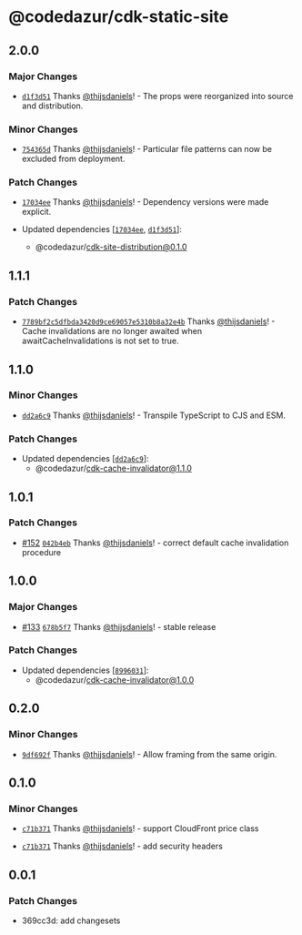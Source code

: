 # @codedazur/cdk-static-site

## 2.0.0

### Major Changes

- [`d1f3d51`](https://github.com/codedazur/toolkit/commit/d1f3d512d31d659ffdc115147d9631057fe8d073) Thanks [@thijsdaniels](https://github.com/thijsdaniels)! - The props were reorganized into source and distribution.

### Minor Changes

- [`754365d`](https://github.com/codedazur/toolkit/commit/754365d273433d82aa30769c5a5168394a26e53a) Thanks [@thijsdaniels](https://github.com/thijsdaniels)! - Particular file patterns can now be excluded from deployment.

### Patch Changes

- [`17034ee`](https://github.com/codedazur/toolkit/commit/17034ee5fcbc026fc779a12130572d515d2b8298) Thanks [@thijsdaniels](https://github.com/thijsdaniels)! - Dependency versions were made explicit.

- Updated dependencies [[`17034ee`](https://github.com/codedazur/toolkit/commit/17034ee5fcbc026fc779a12130572d515d2b8298), [`d1f3d51`](https://github.com/codedazur/toolkit/commit/d1f3d512d31d659ffdc115147d9631057fe8d073)]:
  - @codedazur/cdk-site-distribution@0.1.0

## 1.1.1

### Patch Changes

- [`7789bf2c5dfbda3420d9ce69057e5310b8a32e4b`](https://github.com/codedazur/toolkit/commit/7789bf2c5dfbda3420d9ce69057e5310b8a32e4b) Thanks [@thijsdaniels](https://github.com/thijsdaniels)! - Cache invalidations are no longer awaited when awaitCacheInvalidations is not set to true.

## 1.1.0

### Minor Changes

- [`dd2a6c9`](https://github.com/codedazur/toolkit/commit/dd2a6c9934b9b0ad2fb63e45e963d94d3ebf6dca) Thanks [@thijsdaniels](https://github.com/thijsdaniels)! - Transpile TypeScript to CJS and ESM.

### Patch Changes

- Updated dependencies [[`dd2a6c9`](https://github.com/codedazur/toolkit/commit/dd2a6c9934b9b0ad2fb63e45e963d94d3ebf6dca)]:
  - @codedazur/cdk-cache-invalidator@1.1.0

## 1.0.1

### Patch Changes

- [#152](https://github.com/codedazur/toolkit/pull/152) [`042b4eb`](https://github.com/codedazur/toolkit/commit/042b4ebe6246694fc6bcd3fa4aa721330dbacf5a) Thanks [@thijsdaniels](https://github.com/thijsdaniels)! - correct default cache invalidation procedure

## 1.0.0

### Major Changes

- [#133](https://github.com/codedazur/toolkit/pull/133) [`678b5f7`](https://github.com/codedazur/toolkit/commit/678b5f7e0358cba7bdc0c0fc6dcb1a12658c1663) Thanks [@thijsdaniels](https://github.com/thijsdaniels)! - stable release

### Patch Changes

- Updated dependencies [[`8996031`](https://github.com/codedazur/toolkit/commit/8996031f86872cf66ab42bb0ec1629079e4cb1c2)]:
  - @codedazur/cdk-cache-invalidator@1.0.0

## 0.2.0

### Minor Changes

- [`9df692f`](https://github.com/codedazur/toolkit/commit/9df692fe2851107745c4f7d074dc43a2f56b277a) Thanks [@thijsdaniels](https://github.com/thijsdaniels)! - Allow framing from the same origin.

## 0.1.0

### Minor Changes

- [`c71b371`](https://github.com/codedazur/toolkit/commit/c71b37113d2a2b377c439ec4eeebc780689a165b) Thanks [@thijsdaniels](https://github.com/thijsdaniels)! - support CloudFront price class

- [`c71b371`](https://github.com/codedazur/toolkit/commit/c71b37113d2a2b377c439ec4eeebc780689a165b) Thanks [@thijsdaniels](https://github.com/thijsdaniels)! - add security headers

## 0.0.1

### Patch Changes

- 369cc3d: add changesets
